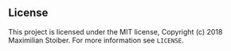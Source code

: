 
## License

This project is licensed under the MIT license, Copyright (c) 2018 Maximilian
Stoiber. For more information see `LICENSE`.
